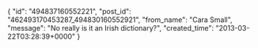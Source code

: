  {
   "id": "494837160552221",
   "post_id": "462493170453287_494830160552921",
   "from_name": "Cara Small",
   "message": "No really is it an Irish dictionary?",
   "created_time": "2013-03-22T03:28:39+0000"
 }
